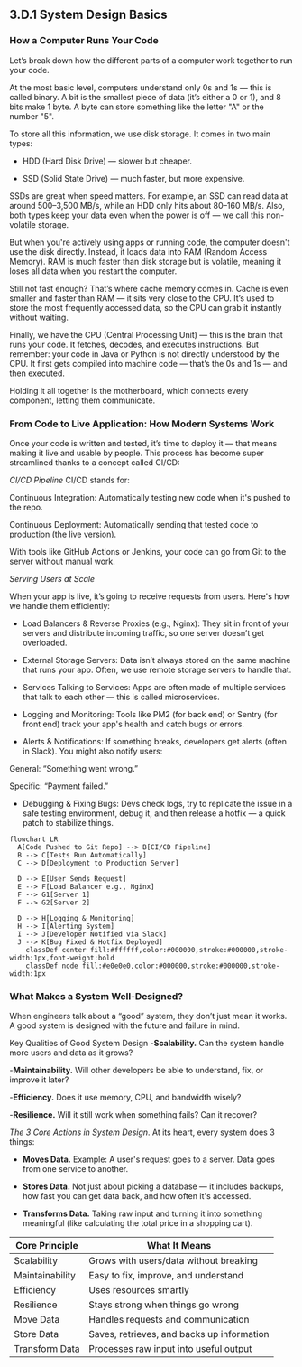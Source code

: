 ## 3.D.1 System Design Basics ##

### How a Computer Runs Your Code ###

Let’s break down how the different parts of a computer work together to run your code.

At the most basic level, computers understand only 0s and 1s — this is called binary. A bit is the smallest piece of data (it’s either a 0 or 1), and 8 bits make 1 byte. A byte can store something like the letter "A" or the number "5".

To store all this information, we use disk storage. It comes in two main types:

- HDD (Hard Disk Drive) — slower but cheaper.

- SSD (Solid State Drive) — much faster, but more expensive.

SSDs are great when speed matters. For example, an SSD can read data at around 500–3,500 MB/s, while an HDD only hits about 80–160 MB/s. Also, both types keep your data even when the power is off — we call this non-volatile storage.

But when you're actively using apps or running code, the computer doesn't use the disk directly. Instead, it loads data into RAM (Random Access Memory). RAM is much faster than disk storage but is volatile, meaning it loses all data when you restart the computer.

Still not fast enough? That’s where cache memory comes in. Cache is even smaller and faster than RAM — it sits very close to the CPU. It’s used to store the most frequently accessed data, so the CPU can grab it instantly without waiting.

Finally, we have the CPU (Central Processing Unit) — this is the brain that runs your code. It fetches, decodes, and executes instructions. But remember: your code in Java or Python is not directly understood by the CPU. It first gets compiled into machine code — that’s the 0s and 1s — and then executed.

Holding it all together is the motherboard, which connects every component, letting them communicate.

### From Code to Live Application: How Modern Systems Work ###

Once your code is written and tested, it’s time to deploy it — that means making it live and usable by people. This process has become super streamlined thanks to a concept called CI/CD:

*CI/CD Pipeline*
CI/CD stands for:

Continuous Integration: Automatically testing new code when it's pushed to the repo.

Continuous Deployment: Automatically sending that tested code to production (the live version).

With tools like GitHub Actions or Jenkins, your code can go from Git to the server without manual work.

*Serving Users at Scale*

When your app is live, it’s going to receive requests from users. Here's how we handle them efficiently:

- Load Balancers & Reverse Proxies (e.g., Nginx):
They sit in front of your servers and distribute incoming traffic, so one server doesn’t get overloaded.

- External Storage Servers:
Data isn’t always stored on the same machine that runs your app. Often, we use remote storage servers to handle that.

- Services Talking to Services:
Apps are often made of multiple services that talk to each other — this is called microservices.

- Logging and Monitoring:
Tools like PM2 (for back end) or Sentry (for front end) track your app's health and catch bugs or errors.

- Alerts & Notifications:
If something breaks, developers get alerts (often in Slack). You might also notify users:

General: “Something went wrong.”

Specific: “Payment failed.”

- Debugging & Fixing Bugs:
Devs check logs, try to replicate the issue in a safe testing environment, debug it, and then release a hotfix — a quick patch to stabilize things.

```mermaid 
flowchart LR
  A[Code Pushed to Git Repo] --> B[CI/CD Pipeline]
  B --> C[Tests Run Automatically]
  C --> D[Deployment to Production Server]

  D --> E[User Sends Request]
  E --> F[Load Balancer e.g., Nginx]
  F --> G1[Server 1]
  F --> G2[Server 2]

  D --> H[Logging & Monitoring]
  H --> I[Alerting System]
  I --> J[Developer Notified via Slack]
  J --> K[Bug Fixed & Hotfix Deployed]
    classDef center fill:#ffffff,color:#000000,stroke:#000000,stroke-width:1px,font-weight:bold
    classDef node fill:#e0e0e0,color:#000000,stroke:#000000,stroke-width:1px
```

### What Makes a System Well-Designed? ###
When engineers talk about a “good” system, they don’t just mean it works. A good system is designed with the future and failure in mind.

Key Qualities of Good System Design
-**Scalability.**
Can the system handle more users and data as it grows?

-**Maintainability.**
Will other developers be able to understand, fix, or improve it later?

-**Efficiency.**
Does it use memory, CPU, and bandwidth wisely?

-**Resilience.**
Will it still work when something fails? Can it recover?

*The 3 Core Actions in System Design*. At its heart, every system does 3 things:

- **Moves Data.**
Example: A user's request goes to a server. Data goes from one service to another.

- **Stores Data.**
Not just about picking a database — it includes backups, how fast you can get data back, and how often it's accessed.

- **Transforms Data.**
Taking raw input and turning it into something meaningful (like calculating the total price in a shopping cart).


| Core Principle  | What It Means                              |
| --------------- | ------------------------------------------ |
| Scalability     | Grows with users/data without breaking     |
| Maintainability | Easy to fix, improve, and understand       |
| Efficiency      | Uses resources smartly                     |
| Resilience      | Stays strong when things go wrong          |
| Move Data       | Handles requests and communication         |
| Store Data      | Saves, retrieves, and backs up information |
| Transform Data  | Processes raw input into useful output     |


